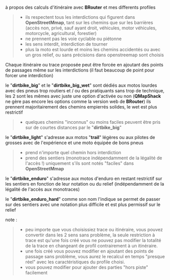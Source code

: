 à propos des calculs d'itinéraire avec **BRouter** et mes differents profiles
> - ils respectent tous les interdictions qui figurent dans **OpenStreetMmap**, tant sur les chemins que sur les barrières (accès non, privé, sauf ayant droit, véhicules, motor véhicules, motorcycle, agricultural, forestier)
> - ne prennent pas les voie cyclable ou piétonne
> - les sens interdit, interdiction de tourner
> - plus la moto est lourde et moins les chemins accidentés ou avec un gros relief, ou sans précisions dans openstreemap sont choisis

Chaque itinéraire ou trace proposée peut être forcée en ajoutant des points de passages même sur les interdictions (il faut beaucoup de point pour forcer une interdiction)

le "**dirtbike_big**" et le "**dirtbike_big_wet**" sont dédiés aux motos lourdes avec des pneus trop routiers et / ou des pratiquants sans trop de technique, les 2 sont les mêmes avec juste une option d'activée ou non (**QMapShack** ne gère pas encore les options comme la version web de **BRouter**)
ils prennent majoritairement des chemins empierrés solides, le wet est plus restrictif
> - quelques chemins "inconnus" ou moins faciles peuvent être pris sur de courtes distances par le "**dirtbike_big**"

le "**dirtbike_light**" s'adresse aux motos "**trail**" légères ou aux pilotes de grosses avec de l'expérience et une moto équipée de bons pneus
> - prend n'importe quel chemin hors interdiction 
> - prend des sentiers (monotrace indépendamment de la légalité de l'accès !) uniquement s'ils sont notés "faciles" dans **OpenStreetMmap**

le "**dirtbike_enduro**" s'adresse aux motos d'enduro en restant restrictif sur les sentiers en fonction de leur notation ou du relief (indépendamment de la légalité de l'accès aux monotraces)

le "**dirtbike_enduro_hard**" comme son nom l'indique se permet de passer sur des sentiers avec une notation plus difficile et est plus permissif sur le relief 

note :
> - peu importe que vous choisissiez trace ou itinéraire, vous pouvez convertir dans les 2 sens sans problème, la seule restriction à trace est qu'une fois créé vous ne pouvez pas modifier la totalité de la trace en changeant de profil contrairement à un itinéraire.
> - une fois créé vous pouvez modifier en ajoutant des points de passage sans problème, vous aurez le recalcul en temps "presque réel" avec les caractéristiques du profile choisi.
> - vous pouvez modifier pour ajouter des parties "hors piste" facilement
